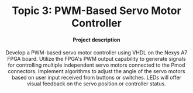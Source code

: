 <h1 align="center">Topic 3: PWM-Based Servo Motor Controller</h1>

<div align="center">
<h4>Project description</h4>
<p>Develop a PWM-based servo motor controller using VHDL on the Nexys A7 FPGA board. Utilize the FPGA's PWM output capability to generate signals for controlling multiple independent servo motors connected to the Pmod connectors. Implement algorithms to adjust the angle of the servo motors based on user input received from buttons or switches. LEDs will offer visual feedback on the servo position or controller status.</p>
</div>